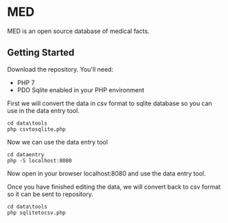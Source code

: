 # MED

MED is an open source database of medical facts.

## Getting Started

Download the repository. You'll need:

* PHP 7
* PDO Sqlite enabled in your PHP environment

First we will convert the data in csv format to sqlite database so you can use in the data entry tool.

```
cd data\tools
php csvtosqlite.php
```

Now we can use the data entry tool

```
cd dataentry
php -S localhost:8080
```

Now open in your browser localhost:8080 and use the data entry tool.

Once you have finished editing the data, we will convert back to csv format so it can be sent to repository.

```
cd data\tools
php sqlitetocsv.php
```